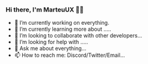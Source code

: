 ### Hi there, I'm MarteuUX 👋👋

- 🔭 I’m currently working on everything.
- 🌱 I’m currently learning more about .....
- 👯 I’m looking to collaborate  with other developers...
- 🤔 I’m looking for help with .....
- 💬 Ask me about everything...
- 📫 How to reach me: Discord/Twitter/Email...

